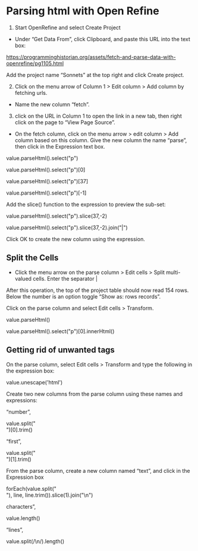 # Parsing html with Open Refine

1) Start OpenRefine and select Create Project


* Under “Get Data From”, click Clipboard, and paste this URL into the text box:

https://programminghistorian.org/assets/fetch-and-parse-data-with-openrefine/pg1105.html

Add the project name “Sonnets” at the top right and click Create project. 

2) Click on the menu arrow of Column 1 > Edit column > Add column by fetching urls.

* Name the new column “fetch”. 

3) click on the URL in Column 1 to open the link in a new tab, then right click on the page to “View Page Source”.

* On the fetch column, click on the menu arrow > edit column > Add column based on this column. 
Give the new column the name “parse”, then click in the Expression text box.

 value.parseHtml().select("p") 

value.parseHtml().select("p")[0]

value.parseHtml().select("p")[37]

value.parseHtml().select("p")[-1]

Add the slice() function to the expression to preview the sub-set: 

value.parseHtml().select("p").slice(37,-2)

value.parseHtml().select("p").slice(37,-2).join("|")

Click OK to create the new column using the expression.

## Split the Cells

* Click the menu arrow on the parse column > Edit cells > Split multi-valued cells. Enter the separator |

After this operation, the top of the project table should now read 154 rows. 
Below the number is an option toggle “Show as: rows records”.

Click on the parse column and select Edit cells > Transform. 

value.parseHtml()

value.parseHtml().select("p")[0].innerHtml()

## Getting rid of unwanted tags

On the parse column, select Edit cells > Transform and type the following in the expression box:

value.unescape('html')

Create two new columns from the parse column using these names and expressions:

“number”, 

value.split("<br />")[0].trim()

“first”, 

value.split("<br />")[1].trim()


From the parse column, create a new column named “text”, and click in the Expression box

forEach(value.split("<br />"), line, line.trim()).slice(1).join("\n")

characters”, 

value.length()

“lines”, 

value.split(/\n/).length()
